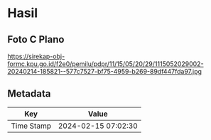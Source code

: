 # Hasil

## Foto C Plano

https://sirekap-obj-formc.kpu.go.id/f2e0/pemilu/pdpr/11/15/05/20/29/1115052029002-20240214-185821--577c7527-bf75-4959-b269-89df447fda97.jpg


## Metadata

| Key        | Value               |
| ---------- | ------------------- |
| Time Stamp | 2024-02-15 07:02:30 |



